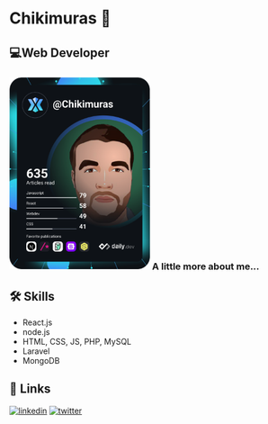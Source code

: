 
# Chikimuras 👋
## 💻Web Developer
### <img src="https://github.com/Chikimuras/Chikimuras/blob/main/devcard.svg" width="250"> A little more about me...  

## 🛠 Skills
- React.js
- node.js
- HTML, CSS, JS, PHP, MySQL
- Laravel
- MongoDB



## 🔗 Links
[![linkedin](https://img.shields.io/badge/linkedin-0A66C2?style=for-the-badge&logo=linkedin&logoColor=white)](https://www.linkedin.com/in/alexandre-velia/)
[![twitter](https://img.shields.io/badge/twitter-1DA1F2?style=for-the-badge&logo=twitter&logoColor=white)](https://twitter.com/Chikimuras)

